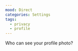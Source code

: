 ```yaml
---
mood: Direct
categories: Settings
tags:
  - privacy
  - profile
---
```

Who can see your profile photo?

